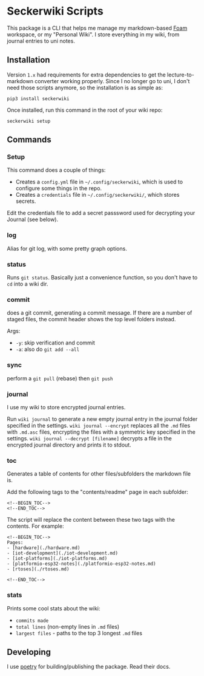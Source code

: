 # Seckerwiki Scripts

This package is a CLI that helps me manage my markdown-based [Foam](https://foambubble.github.io/) workspace, or my "Personal Wiki".
I store everything in my wiki, from journal entries to uni notes.

## Installation

Version `1.x` had requirements for extra dependencies to get the lecture-to-markdown converter working properly. Since I no longer go to uni, I don't need those scripts anymore, so the installation is as simple as:

```
pip3 install seckerwiki
```

Once installed, run this command in the root of your wiki repo:

```
seckerwiki setup
```

## Commands

### Setup

This command does a couple of things:

- Creates a `config.yml` file in `~/.config/seckerwiki`, which is used to configure some things in the repo.
- Creates a `credentials` file in `~/.config/seckerwiki/`, which stores secrets.

Edit the credentials file to add a secret passsword used for decrypting your Journal (see below).

### log 

Alias for git log, with some pretty graph options.

### status

Runs `git status`. Basically just a convenience function, so you don't have to `cd` into a wiki dir.

### commit 

does a git commit, generating a commit message. If there are a number of staged files, the commit header shows the top level folders instead.

Args:

- `-y`: skip verification and commit
- `-a`: also do `git add --all`

### sync

perform a `git pull` (rebase) then `git push`

### journal

I use my wiki to store encrypted journal entries.

Run `wiki journal` to generate a new empty journal entry in the journal folder specified in the settings. `wiki journal --encrypt` replaces all the `.md` files with `.md.asc` files, encrypting the files with a symmetric key specified in the settings. `wiki journal --decrypt [filename]` decrypts a file in the encrypted journal directory and prints it to stdout.

### toc

Generates a table of contents for other files/subfolders the markdown file is.

Add the following tags to the "contents/readme" page in each subfolder:

```
<!--BEGIN_TOC-->
<!--END_TOC-->
```

The script will replace the content between these two tags with the contents. For example:

```
<!--BEGIN_TOC-->
Pages:
- [hardware](./hardware.md)
- [iot-development](./iot-development.md)
- [iot-platforms](./iot-platforms.md)
- [platformio-esp32-notes](./platformio-esp32-notes.md)
- [rtoses](./rtoses.md)

<!--END_TOC-->
```

### stats

Prints some cool stats about the wiki:

- `commits made`
- `total lines` (non-empty lines in `.md` files)
- `largest files` - paths to the top 3 longest `.md` files


## Developing

I use [poetry](https://python-poetry.org/) for building/publishing the package. Read their docs.